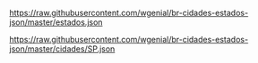https://raw.githubusercontent.com/wgenial/br-cidades-estados-json/master/estados.json

https://raw.githubusercontent.com/wgenial/br-cidades-estados-json/master/cidades/SP.json